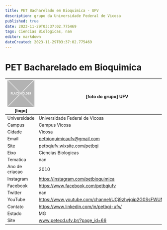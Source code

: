 ```yaml
---
title: PET Bacharelado em Bioquimica - UFV
description: grupo da Universidade Federal de Vicosa
published: true
date: 2023-11-29T03:37:02.775469
tags: Ciencias Biologicas, nan
editor: markdown
dateCreated: 2023-11-29T03:37:02.775469
---
```


# PET Bacharelado em Bioquimica


| ![placeholder.png](/placeholder.png) [logo] | [foto do grupo] UFV         |
| ------------------------------------------- | ------------------------------------------------- |
| Universidade                                | Universidade Federal de Vicosa      |
| Campus                                      | Campus Vicosa            |
| Cidade                                      | Vicosa             |
| Email                                       | petbioquimicaufv@gmail.com             |
| Site                                        | petbqiufv.wixsite.com/petbqi              |
| Eixo                                        | Ciencias Biologicas              |
| Tematica                                    | nan          |
| Ano de criacao                              | 2010        |
| Instagram                                   | https://instagram.com/petbioquimica         |
| Facebook                                    | https://www.facebook.com/petbqiufv          |
| Twitter                                     | nan           |
| YouTube                                     | https://www.youtube.com/channel/UCj9zhyjqip2G0SsFWUNb4Gg           |
| Contato                                     | https://www.linkedin.com/in/petbqi-ufv/         |
| Estado                                      |  MG            |
| Site                                        | www.petecd.ufv.br/?page_id=66 |
